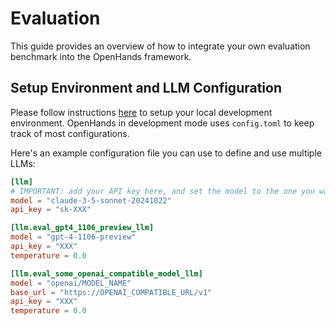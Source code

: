 # Evaluation

This guide provides an overview of how to integrate your own evaluation benchmark into the OpenHands framework.

## Setup Environment and LLM Configuration

Please follow instructions [here](https://github.com/All-Hands-AI/OpenHands/blob/main/Development.md) to setup your local development environment.
OpenHands in development mode uses `config.toml` to keep track of most configurations.

Here's an example configuration file you can use to define and use multiple LLMs:




```toml
[llm]
# IMPORTANT: add your API key here, and set the model to the one you want to evaluate
model = "claude-3-5-sonnet-20241022"
api_key = "sk-XXX"

[llm.eval_gpt4_1106_preview_llm]
model = "gpt-4-1106-preview"
api_key = "XXX"
temperature = 0.0

[llm.eval_some_openai_compatible_model_llm]
model = "openai/MODEL_NAME"
base_url = "https://OPENAI_COMPATIBLE_URL/v1"
api_key = "XXX"
temperature = 0.0
```


